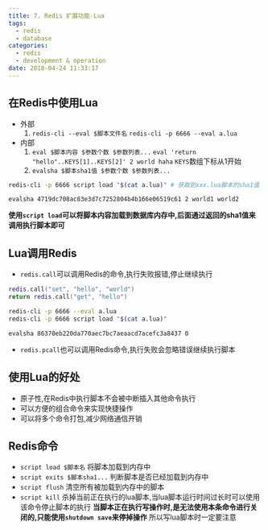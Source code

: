 ```yaml
---
title: 7. Redis 扩展功能-Lua
tags:
  - redis
  - database
categories:
  - redis
  - development & operation
date: 2018-04-24 11:33:17
---
```



## 在Redis中使用Lua

<!-- more -->

- 外部
	1. `redis-cli --eval $脚本文件名`
		`redis-cli -p 6666 --eval a.lua`
- 内部
	1. `eval $脚本内容 $参数个数 $参数列表...`
		`eval 'return "hello"..KEYS[1]..KEYS[2]' 2 world haha`
		`KEYS`数组下标从1开始
	2. `evalsha $脚本sha1值 $参数个数 $参数列表...`
```bash
redis-cli -p 6666 script load "$(cat a.lua)" # 获取到xxx.lua脚本的sha1值
```
```redis
evalsha 4719dc708ac83e3d7c7252804b4b166e06519c61 2 world1 world2
```
**使用`script load`可以将脚本内容加载到数据库内存中,后面通过返回的sha1值来调用执行脚本即可**

## Lua调用Redis

- `redis.call`可以调用Redis的命令,执行失败报错,停止继续执行
```lua
redis.call("set", "hello", "world")
return redis.call("get", "hello")
```
```bash
redis-cli -p 6666 --eval a.lua
redis-cli -p 6666 script load "$(cat a.lua)"
```
```redis
evalsha 86370eb220da770aec7bc7aeaacd7acefc3a8437 0
```
- `redis.pcall`也可以调用Redis命令,执行失败会忽略错误继续执行脚本

## 使用Lua的好处

- 原子性,在Redis中执行脚本不会被中断插入其他命令执行
- 可以方便的组合命令来实现快捷操作
- 可以将多个命令打包,减少网络通信开销

## Redis命令

- `script load $脚本名`
	将脚本加载到内存中
- `script exits $脚本sha1...`
	判断脚本是否已经加载到内存中
- `script flush`
	清空所有被加载到内存中的脚本
- `script kill`
	杀掉当前正在执行的lua脚本,当lua脚本运行时间过长时可以使用该命令停止脚本的执行
	**当脚本正在执行写操作时,是无法使用本条命令进行关闭的,只能使用`shutdown save`来停掉操作**
	所以写lua脚本时一定要注意
